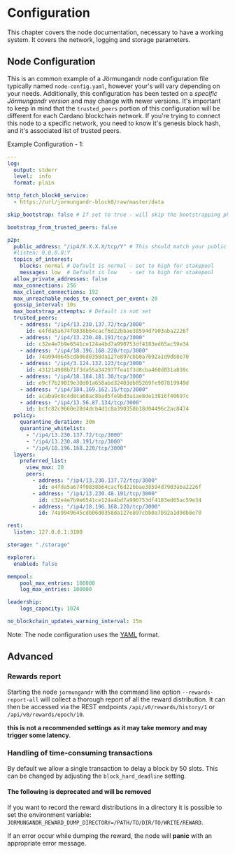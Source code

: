 # Configuration

This chapter covers the node documentation, necessary to have a working system.
It covers the network, logging and storage parameters.

## Node Configuration

This is an common example of a Jörmungandr node configuration file typically named `node-config.yaml`, however your's will vary depending on your needs.
Additionally, this configuration has been tested on a *specific Jörmungandr version* and may change with newer versions.
It's important to keep in mind that the `trusted_peers` portion of this configuration will be different for each Cardano blockchain network.
If you're trying to connect this node to a specific network, you need to know it's genesis block hash, and it's associated list of trusted peers.

Example Configuration - 1:

```YAML
---
log:
  output: stderr
  level:  info
  format: plain

http_fetch_block0_service:
  - https://url/jormungandr-block0/raw/master/data

skip_bootstrap: false # If set to true - will skip the bootstrapping phase

bootstrap_from_trusted_peers: false

p2p:
  public_address: "/ip4/X.X.X.X/tcp/Y" # This should match your public IP address (X) and port number (Y)
  #listen: 0.0.0.0:Y
  topics_of_interest:
    blocks: normal # Default is normal - set to high for stakepool
    messages: low  # Default is low    - set to high for stakepool
  allow_private_addresses: false
  max_connections: 256
  max_client_connections: 192
  max_unreachable_nodes_to_connect_per_event: 20
  gossip_interval: 10s
  max_bootstrap_attempts: # Default is not set
  trusted_peers:
    - address: "/ip4/13.230.137.72/tcp/3000"
      id: e4fda5a674f0838b64cacf6d22bbae38594d7903aba2226f
    - address: "/ip4/13.230.48.191/tcp/3000"
      id: c32e4e7b9e6541ce124a4bd7a990753df4183ed65ac59e34
    - address: "/ip4/18.196.168.220/tcp/3000"
      id: 74a9949645cdb06d0358da127e897cbb0a7b92a1d9db8e70
    - address: "/ip4/3.124.132.123/tcp/3000"
      id: 431214988b71f3da55a342977fea1f3d8cba460d031a839c
    - address: "/ip4/18.184.181.30/tcp/3000"
      id: e9cf7b29019e30d01a658abd32403db85269fe907819949d
    - address: "/ip4/184.169.162.15/tcp/3000"
      id: acaba9c8c4d8ca68ac8bad5fe9bd3a1ae8de13816f40697c
    - address: "/ip4/13.56.87.134/tcp/3000"
      id: bcfc82c9660e28d4dcb4d1c8a390350b18d04496c2ac8474
  policy:
    quarantine_duration: 30m
    quarantine_whitelist:
      - "/ip4/13.230.137.72/tcp/3000"
      - "/ip4/13.230.48.191/tcp/3000"
      - "/ip4/18.196.168.220/tcp/3000"
  layers:
    preferred_list:
      view_max: 20
      peers:
        - address: "/ip4/13.230.137.72/tcp/3000"
          id: e4fda5a674f0838b64cacf6d22bbae38594d7903aba2226f
        - address: "/ip4/13.230.48.191/tcp/3000"
          id: c32e4e7b9e6541ce124a4bd7a990753df4183ed65ac59e34
        - address: "/ip4/18.196.168.220/tcp/3000"
          id: 74a9949645cdb06d0358da127e897cbb0a7b92a1d9db8e70

rest:
  listen: 127.0.0.1:3100

storage: "./storage"

explorer:
  enabled: false

mempool:
    pool_max_entries: 100000
    log_max_entries: 100000

leadership:
    logs_capacity: 1024

no_blockchain_updates_warning_interval: 15m

```

Note:
  The node configuration uses the [YAML](https://en.wikipedia.org/wiki/YAML) format.

## Advanced

### Rewards report

Starting the node `jormungandr` with the command line option `--rewards-report-all` will
collect a thorough report of all the reward distribution. It can then be accessed via the
REST endpoints `/api/v0/rewards/history/1` or `/api/v0/rewards/epoch/10`.

**this is not a recommended settings as it may take memory and may trigger some latency**.

### Handling of time-consuming transactions

By default we allow a single transaction to delay a block by 50 slots. This can
be changed by adjusting the `block_hard_deadline` setting.

#### The following is deprecated and will be removed

If you want to record the reward distributions in a directory it is possible to set
the environment variable: `JORMUNGANDR_REWARD_DUMP_DIRECTORY=/PATH/TO/DIR/TO/WRITE/REWARD`.

If an error occur while dumping the reward, the node will **panic** with an appropriate
error message.

